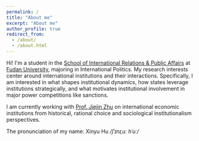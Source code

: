 ```yaml
---
permalink: /
title: "About me"
excerpt: "About me"
author_profile: true
redirect_from: 
  - /about/
  - /about.html
---
```


Hi! I'm a student in the [School of International Relations & Public Affairs](https://sirpa-en.fudan.edu.cn/) at [Fudan University](https://www.fudan.edu.cn/en/), majoring in International Politics. My research interests center around international institutions and their interactions. Specifically, I am interested in what shapes institutional dynamics, how states leverage institutions strategically, and what motivates institutional involvement in major power competitions like sanctions.

I am currently working with [Prof. Jiejin Zhu](https://faculty.fudan.edu.cn/zhujiejin/zh_CN/index.htm) on international economic institutions from historical, rational choice and sociological institutionalism perspectives.

The pronunciation of my name: Xinyu Hu _/ʃˈɪnɪˌuː hˈuː/_
